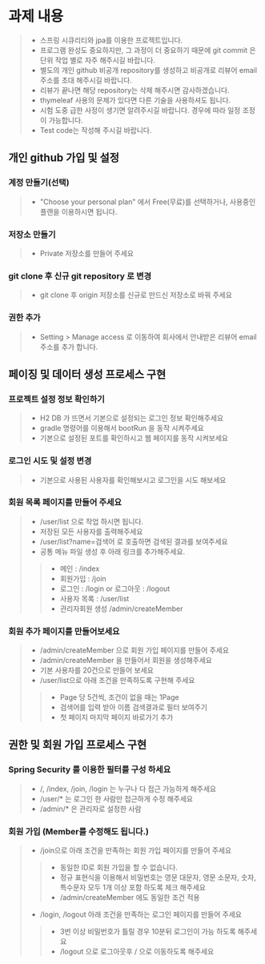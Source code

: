 # 과제 내용

>- 스프링 시큐리티와 jpa를 이용한 프로젝트입니다.
>- 프로그램 완성도 중요하지만, 그 과정이 더 중요하기 때문에 git commit 은 단위 작업 별로 자주 해주시길 바랍니다. 
>- 별도의 개인 github 비공개 repository를 생성하고 비공개로 리뷰어 email 주소를 초대 해주시길 바랍니다. 
>- 리뷰가 끝나면 해당 repository는 삭제 해주시면 감사하겠습니다.  
>- thymeleaf 사용의 문제가 있다면 다른 기술을 사용하셔도 됩니다. 
>- 시험 도중 급한 사정이 생기면 알려주시길 바랍니다. 경우에 따라 일정 조정이 가능합니다.
>- Test code는 작성해 주시길 바랍니다. 

## 개인 github 가입 및 설정
### 계정 만들기(선택)
>- "Choose your personal plan" 에서 Free(무료)를 선택하거나, 사용중인 플랜을 이용하시면 됩니다. 

### 저장소 만들기
>- Private 저장소를 만들어 주세요 

### git clone 후 신규 git repository 로 변경
>- git clone 후 origin 저장소를 신규로 만드신 저장소로 바꿔 주세요 

### 권한 추가 
>- Setting > Manage access 로 이동하여 회사에서 안내받은 리뷰어 email 주소를 추가 합니다.

## 페이징 및 데이터 생성 프로세스 구현

### 프로젝트 설정 정보 확인하기 
>- H2 DB 가 뜨면서 기본으로 설정되는 로그인 정보 확인해주세요
>- gradle 명령어를 이용해서 bootRun 을 동작 시켜주세요 
>- 기본으로 설정된 포트를 확인하시고 웹 페이지를 동작 시켜보세요  

### 로그인 시도 및 설정 변경 
>- 기본으로 사용된 사용자를 확인해보시고 로그인을 시도 해보세요

### 회원 목록 페이지를 만들어 주세요
>- /user/list 으로 작업 하시면 됩니다.
>- 저장된 모든 사용자를 출력해주세요 
>- /user/list?name=검색어  로 호출하면 검색된 결과를 보여주세요 
>- 공통 메뉴 파일 생성 후 아래 링크를 추가해주세요.
>>- 메인 : /index 
>>- 회원가입 : /join 
>>- 로그인 : /login or 로그아웃 : /logout
>>- 사용자 목록 : /user/list 
>>- 관리자회원 생성 /admin/createMember

### 회원 추가 페이지를 만들어보세요
>- /admin/createMember 으로 회원 가입 페이지를 만들어 주세요
>- /admin/createMember 을 만들어서 회원을 생성해주세요 
>- 기본 사용자를 20건으로 만들어 보세요
>- /user/list으로 아래 조건을 만족하도록 구현해 주세요 
>>- Page 당 5건씩, 조건이 없을 때는 1Page
>>- 검색어를 입력 받아 이름 검색결과로 필터 보여주기
>>- 첫 페이지 마지막 페이지 바로가기 추가

## 권한 및 회원 가입 프로세스 구현

### Spring Security 를 이용한 필터를 구성 하세요 
>- /, /index, /join, /login 는 누구나 다 접근 가능하게 해주세요 
>- /user/* 는 로그인 한 사람만 접근하게 수정 해주세요 
>- /admin/* 은 관리자로 설정한 사람 

### 회원 가입 (Member를 수정해도 됩니다.)
>- /join으로 아래 조건을 만족하는 회원 가입 페이지를 만들어 주세요
>>- 동일한 ID로 회원 가입을 할 수 없습니다. 
>>- 정규 표현식을 이용해서 비밀번호는 영문 대문자, 영문 소문자, 숫자, 특수문자 모두 1개 이상 포함 하도록 체크 해주세요 
>>- /admin/createMember 에도 동일한 조건 적용 
>- /login, /logout 아래 조건을 만족하는 로그인 페이지를 만들어 주세요 
>>- 3번 이상 비밀번호가 틀릴 경우 10분뒤 로그인이 가능 하도록 해주세요
>>- /logout 으로 로그아웃후 / 으로 이동하도록 해주세요 
